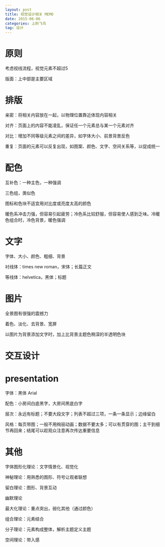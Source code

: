 ```yaml
---
layout: post
title: 视觉设计相关 MEMO
date: 2015-06-06
categories: 上斜飞鸟
tag: 设计
---
```


# 原则

考虑视线流程，视觉元素不超过5

版面：上中部是主要区域

# 排版

亲密：将相关内容放在一起，以物理位置靠近体现内容相关

对齐：页面上的内容不能凌乱，保证任一个元素总与某一个元素对齐

对比：增加不同等级元素之间的差异，如字体大小、前景背景反色

重复：页面的元素可以反复出现，如图案、颜色、文字、空间关系等，以促成统一

# 配色

互补色：一种主色，一种强调

三色组，类似色

图标和色块不适宜用对比度或亮度太高的颜色

暖色系冲击力强，但容易引起疲劳；冷色系比较舒服，但容易使人感到乏味。冷暖色组合时，冷色背景，暖色强调

# 文字

字体、大小、颜色、粗细、背景

衬线体：times new roman，宋体；长篇正文

等线体：helvetica，黑体；标题

# 图片

全景图有很强的震撼力

着色、淡化、去背景、宽屏

以图片为背景添加文字时，加上比背景主题色稍深的半透明色块

# 交互设计

# presentation

字体：黑体 Arial

配色：小房间白底黑字，大房间黑底白字

层次：永远有标题；不要大段文字；列表不超过三项，一条一条显示；边缘留白

风格：每页带图；一般不用绚丽动画；数据不要太多；可以有贯穿的图；主干到细节再回来；结尾可以趁观众注意再次传达重要信息

# 其他

字体图形化理论：文字情景化、视觉化

神秘理论：用熟悉的图形、符号让观者联想

留白理论：图形、背景互动

幽默理论

最大化理论：重点突出，弱化其他（通过颜色）

组合理论：元素结合

分子理论：元素构成整体，解析主题定义主题

空间理论：带入感
